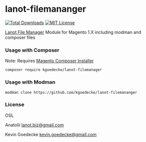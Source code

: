 # lanot-filemananger

[![Total Downloads](https://poser.pugx.org/kgoedecke/lanot-filemanager/d/total.svg)](https://packagist.org/packages/kgoedecke/lanot-filemanager)
[![MIT License](https://poser.pugx.org/kgoedecke/lanot-filemanager/license.svg)](https://packagist.org/packages/kgoedecke/lanot-filemanager)

[Lanot File Manager](http://www.lanot.biz/lanot-file-manager.html) Module for Magento 1.X including modman and composer files

### Usage with Composer

Note: Requires [Magento Composer Installer](https://github.com/Cotya/magento-composer-installer)

```
composer require kgoedecke/lanot-filemanager
```

### Usage with Modman

```
modman clone https://github.com/kgoedecke/lanot-filemananger
```

### License

OSL

Anatolii <lanot.biz@gmail.com>

Kevin Goedecke <kevin.goedecke@gmail.com>
